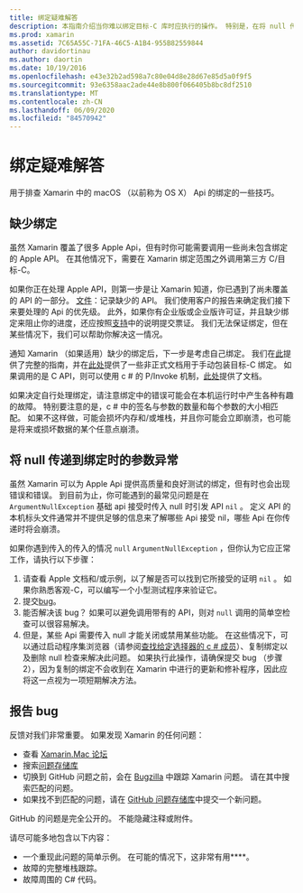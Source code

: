 ```yaml
---
title: 绑定疑难解答
description: 本指南介绍当你难以绑定目标-C 库时应执行的操作。 特别是，在将 null 传递到绑定和报告 bug 时，它将讨论缺少绑定、自变量异常。
ms.prod: xamarin
ms.assetid: 7C65A55C-71FA-46C5-A1B4-955B82559844
author: davidortinau
ms.author: daortin
ms.date: 10/19/2016
ms.openlocfilehash: e43e32b2ad598a7c80e04d8e28d67e85d5a0f9f5
ms.sourcegitcommit: 93e6358aac2ade44e8b800f066405b8bc8df2510
ms.translationtype: MT
ms.contentlocale: zh-CN
ms.lasthandoff: 06/09/2020
ms.locfileid: "84570942"
---
```

# <a name="binding-troubleshooting"></a>绑定疑难解答

用于排查 Xamarin 中的 macOS （以前称为 OS X） Api 的绑定的一些技巧。

## <a name="missing-bindings"></a>缺少绑定

虽然 Xamarin 覆盖了很多 Apple Api，但有时你可能需要调用一些尚未包含绑定的 Apple API。 在其他情况下，需要在 Xamarin 绑定范围之外调用第三方 C/目标-C。

如果你正在处理 Apple API，则第一步是让 Xamarin 知道，你已遇到了尚未覆盖的 API 的一部分。 [文件](#reporting-bugs)：记录缺少的 API。 我们使用客户的报告来确定我们接下来要处理的 Api 的优先级。 此外，如果你有企业版或企业版许可证，并且缺少绑定来阻止你的进度，还应按照[支持](https://visualstudio.microsoft.com/vs/support/)中的说明提交票证。 我们无法保证绑定，但在某些情况下，我们可以帮助你解决这一情况。

通知 Xamarin （如果适用）缺少的绑定后，下一步是考虑自己绑定。 我们在[此](~/cross-platform/macios/binding/overview.md)提供了完整的指南，并在[此处](https://brendanzagaeski.appspot.com/xamarin/0002.html)提供了一些非正式文档用于手动包装目标-C 绑定。 如果调用的是 C API，则可以使用 c # 的 P/Invoke 机制，[此处](https://www.mono-project.com/docs/advanced/pinvoke/)提供了文档。

如果决定自行处理绑定，请注意绑定中的错误可能会在本机运行时中产生各种有趣的故障。 特别要注意的是，c # 中的签名与参数的数量和每个参数的大小相匹配。 如果不这样做，可能会损坏内存和/或堆栈，并且你可能会立即崩溃，也可能是将来或损坏数据的某个任意点崩溃。

## <a name="argument-exceptions-when-passing-null-to-a-binding"></a>将 null 传递到绑定时的参数异常

虽然 Xamarin 可以为 Apple Api 提供高质量和良好测试的绑定，但有时也会出现错误和错误。 到目前为止，你可能遇到的最常见问题是在 `ArgumentNullException` 基础 api 接受时传入 null 时引发 API `nil` 。 定义 API 的本机标头文件通常并不提供足够的信息来了解哪些 Api 接受 nil，哪些 Api 在你传递时将会崩溃。

如果你遇到传入的传入的情况 `null` `ArgumentNullException` ，但你认为它应正常工作，请执行以下步骤：

1. 请查看 Apple 文档和/或示例，以了解是否可以找到它所接受的证明 `nil` 。 如果你熟悉客观-C，可以编写一个小型测试程序来验证它。
2. 提交[bug](#reporting-bugs)。
3. 能否解决该 bug？ 如果可以避免调用带有的 API，则对 `null` 调用的简单空检查可以很容易解决。
4. 但是，某些 Api 需要传入 null 才能关闭或禁用某些功能。 在这些情况下，可以通过启动程序集浏览器（请参阅[查找给定选择器的 c # 成员](~/mac/app-fundamentals/mac-apis.md#finding_selector)）、复制绑定以及删除 null 检查来解决此问题。 如果执行此操作，请确保提交 bug （步骤2），因为复制的绑定不会收到在 Xamarin 中进行的更新和修补程序，因此应将这一点视为一项短期解决方法。

<a name="reporting-bugs"></a>

## <a name="reporting-bugs"></a>报告 bug

反馈对我们非常重要。 如果发现 Xamarin 的任何问题：

- 查看 [Xamarin.Mac 论坛](https://forums.xamarin.com/categories/xamarin-mac)
- 搜索[问题存储库](https://github.com/xamarin/xamarin-macios/issues)
- 切换到 GitHub 问题之前，会在 [Bugzilla](https://bugzilla.xamarin.com/describecomponents.cgi) 中跟踪 Xamarin 问题。 请在其中搜索匹配的问题。
- 如果找不到匹配的问题，请在 [GitHub 问题存储库](https://github.com/xamarin/xamarin-macios/issues/new)中提交一个新问题。

GitHub 的问题是完全公开的。 不能隐藏注释或附件。

请尽可能多地包含以下内容：

- 一个重现此问题的简单示例。 在可能的情况下，这非常有用****。
- 故障的完整堆栈跟踪。
- 故障周围的 C# 代码。
